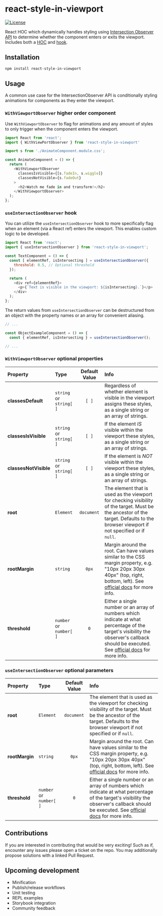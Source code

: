 # react-style-in-viewport

[![License][license-image]][license-url]

React HOC which dynamically handles styling using
[Intersection Observer API][io-api-docs]
to determine whether the component enters or exits the viewport. Includes both
a [HOC](#withviewportobserver-higher-order-component) and
[hook](#useintersectionobserver-hook).

## Installation

```sh
npm install react-style-in-viewport
```

## Usage

A common use case for the IntersectionObserver API is conditionally styling
animations for components as they enter the viewport.

### `WithViewportObserver` higher order component

Use `WithViewportObserver` to flag for animations and any amount of styles to
only trigger when the component enters the viewport.

```js
import React from 'react';
import { WithViewPortObserver } from 'react-style-in-viewport'

import s from './AnimateComponent.module.css';

const AnimateComponent = () => {
  return (
    <WithViewportObserver
      classesIsVisible={[s.fadeIn, s.wiggle]}
      classesNotVisible={s.fadeOut}
    >
      <h2>Watch me fade in and transform!</h2>
    </WithViewportObserver>
  );
};
```

### `useIntersectionObserver` hook

You can utilize the `useIntersectionObserver` hook to more specifically flag
when an element (via a React ref) enters the viewport. This enables custom
logic to be developed.

```js
import React from 'react';
import { useIntersectionObserver } from 'react-style-in-viewport';

const TextComponent = () => {
  const [ elementRef, isIntersecting ] = useIntersectionObserver({
    threshold: 0.5, // Optional threshold
  });

  return (
    <div ref={elementRef}>
      <p>{`Text is visible in the viewport: ${isIntersecting}.`}</p>
    </div>
  );
};
```

The return values from `useIntersectionObserver` can be destructured from an
object with the property names or an array for convenient aliasing.

```js
// ...

const ObjectExampleComponent = () => {
  const { elementRef, isIntersecting } = useIntersectionObserver();

// ...
```

### `WithViewportObserver` optional properties

| Property              | Type                    | Default Value | Info |
| :-------------------- | :---------------------- | :--------: | :----------------------------------------------- |
| **classesDefault**    | `string` or `string[ ]` | `[ ]`      | Regardless of whether element is visible in the viewport assigns these styles, as a single string or an array of strings. |
| **classesIsVisible**  | `string` or `string[ ]` | `[ ]`      | If the element *IS* visible within the viewport these styles, as a single string or an array of strings. |
| **classesNotVisible** | `string` or `string[ ]` | `[ ]`      | If the element is *NOT* visible within the viewport these styles, as a single string or an array of strings. |
| **root**              | `Element`               | `document` | The element that is used as the viewport for checking visibility of the target. Must be the ancestor of the target. Defaults to the browser viewport if not specified or if `null`. |
| **rootMargin**        | `string`                | `0px`      | Margin around the root. Can have values similar to the CSS margin property, e.g. "10px 20px 30px 40px" (top, right, bottom, left). See [official docs][io-api-docs-rm] for more info. |
| **threshold**         | `number` or `number[ ]` | `0`        | Either a single number or an array of numbers which indicate at what percentage of the target's visibility the observer's callback should be executed. See [official docs][io-api-docs-t] for more info. |


### `useIntersectionObserver` optional parameters

| Property              | Type                    | Default Value | Info |
| :-------------------- | :---------------------- | :--------: | :----------------------------------------------- |
| **root**              | `Element`               | `document` | The element that is used as the viewport for checking visibility of the target. Must be the ancestor of the target. Defaults to the browser viewport if not specified or if `null`. |
| **rootMargin**        | `string`                | `0px`      | Margin around the root. Can have values similar to the CSS margin property, e.g. "10px 20px 30px 40px" (top, right, bottom, left). See [official docs][io-api-docs-rm] for more info. |
| **threshold**         | `number` or `number[ ]` | `0`        | Either a single number or an array of numbers which indicate at what percentage of the target's visibility the observer's callback should be executed. See [official docs][io-api-docs-t] for more info. |

## Contributions

If you are interested in contributing that would be very exciting! Such as if,
encounter any issues please open a ticket on the repo. You may additionally
propose solutions with a linked Pull Request.

## Upcoming development

- Minification
- Publish/release workflows
- Unit testing
- REPL examples
- Storybook integration
- Community feedback

[io-api-docs]: https://developer.mozilla.org/en-US/docs/Web/API/Intersection_Observer_API
[io-api-docs-rm]: https://developer.mozilla.org/en-US/docs/Web/API/Intersection_Observer_API#rootmargin
[io-api-docs-t]: https://developer.mozilla.org/en-US/docs/Web/API/Intersection_Observer_API#threshold
[license-image]: http://img.shields.io/npm/l/react-intersection-observer.svg
[license-url]: LICENSE

